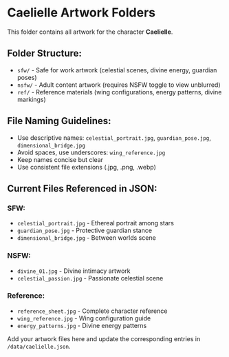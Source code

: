 # Caelielle Artwork Folders

This folder contains all artwork for the character **Caelielle**.

## Folder Structure:
- `sfw/` - Safe for work artwork (celestial scenes, divine energy, guardian poses)
- `nsfw/` - Adult content artwork (requires NSFW toggle to view unblurred)
- `ref/` - Reference materials (wing configurations, energy patterns, divine markings)

## File Naming Guidelines:
- Use descriptive names: `celestial_portrait.jpg`, `guardian_pose.jpg`, `dimensional_bridge.jpg`
- Avoid spaces, use underscores: `wing_reference.jpg`
- Keep names concise but clear
- Use consistent file extensions (.jpg, .png, .webp)

## Current Files Referenced in JSON:
### SFW:
- `celestial_portrait.jpg` - Ethereal portrait among stars
- `guardian_pose.jpg` - Protective guardian stance
- `dimensional_bridge.jpg` - Between worlds scene

### NSFW:
- `divine_01.jpg` - Divine intimacy artwork
- `celestial_passion.jpg` - Passionate celestial scene

### Reference:
- `reference_sheet.jpg` - Complete character reference
- `wing_reference.jpg` - Wing configuration guide
- `energy_patterns.jpg` - Divine energy patterns

Add your artwork files here and update the corresponding entries in `/data/caelielle.json`.
